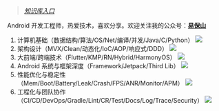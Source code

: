 
> [*知识库入口*](知识库/README.MD)

Android 开发工程师，热爱技术，喜欢分享。欢迎关注我的公众号：**[易保山](wechat-official-account.png)**

1. 计算机基础（数据结构/算法/OS/Net/编译/并发/Java/C/Python） ![](https://geps.dev/progress/70)
2. 架构设计（MVX/Clean/动态化/IoC/AOP/响应式/DDD） ![](https://geps.dev/progress/50)
3. 大前端/跨端技术（Flutter/KMP/RN/Hybrid/HarmonyOS） ![](https://geps.dev/progress/20)
4. Android 系统与框架深度（Framework/Jetpack/Third Lib） ![](https://geps.dev/progress/60)
5. 性能优化与稳定性（Mem/Boot/Battery/Leak/Crash/FPS/ANR/Monitor/APM） ![](https://geps.dev/progress/60)
6. 工程化与团队协作（CI/CD/DevOps/Gradle/Lint/CR/Test/Docs/Log/Trace/Security） ![](https://geps.dev/progress/60)
